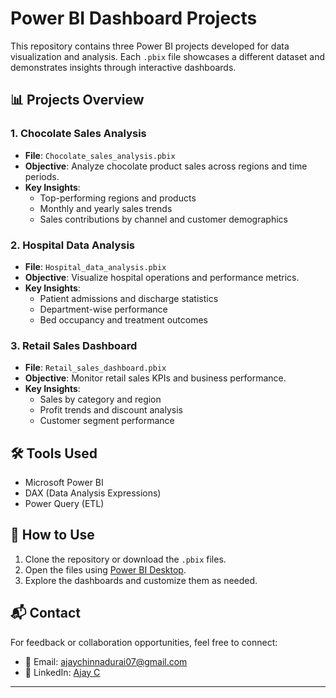 # Power BI Dashboard Projects

This repository contains three Power BI projects developed for data visualization and analysis. Each `.pbix` file showcases a different dataset and demonstrates insights through interactive dashboards.

## 📊 Projects Overview

### 1. Chocolate Sales Analysis
- **File**: `Chocolate_sales_analysis.pbix`
- **Objective**: Analyze chocolate product sales across regions and time periods.
- **Key Insights**:
  - Top-performing regions and products
  - Monthly and yearly sales trends
  - Sales contributions by channel and customer demographics

### 2. Hospital Data Analysis
- **File**: `Hospital_data_analysis.pbix`
- **Objective**: Visualize hospital operations and performance metrics.
- **Key Insights**:
  - Patient admissions and discharge statistics
  - Department-wise performance
  - Bed occupancy and treatment outcomes

### 3. Retail Sales Dashboard
- **File**: `Retail_sales_dashboard.pbix`
- **Objective**: Monitor retail sales KPIs and business performance.
- **Key Insights**:
  - Sales by category and region
  - Profit trends and discount analysis
  - Customer segment performance

## 🛠️ Tools Used
- Microsoft Power BI
- DAX (Data Analysis Expressions)
- Power Query (ETL)

## 📁 How to Use
1. Clone the repository or download the `.pbix` files.
2. Open the files using [Power BI Desktop](https://powerbi.microsoft.com/desktop/).
3. Explore the dashboards and customize them as needed.

## 📬 Contact
For feedback or collaboration opportunities, feel free to connect:

- 📧 Email: ajaychinnadurai07@gmail.com  
- 🔗 LinkedIn: [Ajay C](https://www.linkedin.com/in/ajay-c-03a707286)

---

